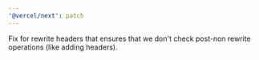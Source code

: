 ```yaml
---
'@vercel/next': patch
---
```


Fix for rewrite headers that ensures that we don't check post-non rewrite operations (like adding headers).
